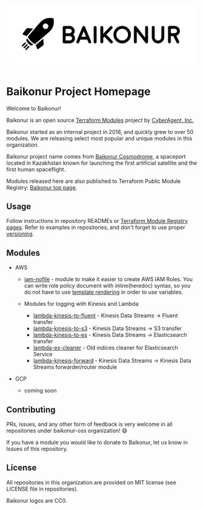 <p align="center">
  <br>
  <img width="800" src="./images/logo_l_black@4x.png" alt="logo of baikonur/docs repository">
  <br>
  <br>
</p>


# Baikonur Project Homepage

Welcome to Baikonur!

Baikonur is an open source [Terraform Modules](https://www.terraform.io/docs/modules/usage.html) project by [CyberAgent, Inc.](https://www.cyberagent.co.jp/en/) 

Baikonur started as an internal project in 2018, and quickly grew to over 50 modules.
We are releasing select most popular and unique modules in this organization.

Baikonur project name comes from [Baikonur Cosmodrome](https://en.wikipedia.org/wiki/Baikonur_Cosmodrome), 
a spaceport located in Kazakhstan known for launching the first artificial satellite and the first human spaceflight.

Modules released here are also published to Terraform Public Module Registry: [Baikonur top page](https://registry.terraform.io/modules/baikonur-oss).

## Usage
Follow instructions in repository READMEs or [Terraform Module Registry pages](https://registry.terraform.io/modules/baikonur-oss).
Refer to examples in repositories, and don't forget to use proper [versioning](https://www.terraform.io/docs/configuration/modules.html#module-versions).

## Modules

- AWS
  - [iam-nofile](https://github.com/baikonur-oss/terraform-aws-iam-nofile) - module to make it easier to create AWS IAM Roles. You can write role policy document with inline(heredoc) syntax, so you do not have to use [template rendering](https://www.terraform.io/docs/providers/template/d/file.html) in order to use variables.

  - Modules for logging with Kinesis and Lambda
    - [lambda-kinesis-to-fluent](https://github.com/baikonur-oss/terraform-aws-lambda-kinesis-to-fluent) - Kinesis Data Streams -> Fluent transfer
    - [lambda-kinesis-to-s3](https://github.com/baikonur-oss/terraform-aws-lambda-kinesis-to_s3) - Kinesis Data Streams -> S3 transfer
    - [lambda-kinesis-to-es](https://github.com/baikonur-oss/terraform-aws-lambda-kinesis-to_es) - Kinesis Data Streams -> Elasticsearch transfer
    - [lambda-es-cleaner](https://github.com/baikonur-oss/terraform-aws-lambda-es_cleaner) - Old indices cleaner for Elasticsearch Service
    - [lambda-kinesis-forward](https://github.com/baikonur-oss/terraform-aws-lambda-kinesis-forward) - Kinesis Data Streams -> Kinesis Data Streams forwarder/router module

- GCP
  - coming soon


## Contributing
PRs, issues, and any other form of feedback is very welcome in all repositories under baikonur-oss organization! :smile:

If you have a module you would like to donate to Baikonur, let us know in Issues of this repository.

<!-- Maintainers and contributors wanted! -->

## License

All repositories in this organization are provided on MIT license (see LICENSE file in repositories). 

Baikonur logos are CC0.
